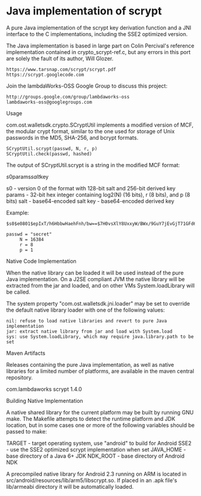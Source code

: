 # Java implementation of scrypt

  A pure Java implementation of the scrypt key derivation function and a JNI
  interface to the C implementations, including the SSE2 optimized version.

  The Java implementation is based in large part on Colin Percival's
  reference implementation contained in crypto_scrypt-ref.c, but any errors
  in this port are solely the fault of its author, Will Glozer.

    https://www.tarsnap.com/scrypt/scrypt.pdf
    https://scrypt.googlecode.com

  Join the lambdaWorks-OSS Google Group to discuss this project:

    http://groups.google.com/group/lambdaworks-oss
    lambdaworks-oss@googlegroups.com

Usage

  com.ost.walletsdk.crypto.SCryptUtil implements a modified version of MCF,
  the modular crypt format, similar to the one used for storage of Unix
  passwords in the MD5, SHA-256, and bcrypt formats.

    SCryptUtil.scrypt(passwd, N, r, p)
    SCryptUtil.check(passwd, hashed)

  The output of SCryptUtil.scrypt is a string in the modified MCF format:

  $s0$params$salt$key

  s0     - version 0 of the format with 128-bit salt and 256-bit derived key
  params - 32-bit hex integer containing log2(N) (16 bits), r (8 bits), and p (8 bits)
  salt   - base64-encoded salt
  key    - base64-encoded derived key

  Example:

    $s0$e0801$epIxT/h6HbbwHaehFnh/bw==$7H0vsXlY8UxxyW/BWx/9GuY7jEvGjT71GFd6O4SZND0=

    passwd = "secret"
         N = 16384
         r = 8
         p = 1

Native Code Implementation

  When the native library can be loaded it will be used instead of the pure
  Java implementation. On a J2SE compliant JVM the native library will be
  extracted from the jar and loaded, and on other VMs System.loadLibrary will
  be called.

  The system property "com.ost.walletsdk.jni.loader" may be set to override
  the default native library loader with one of the following values:

    nil: refuse to load native libraries and revert to pure Java implementation
    jar: extract native library from jar and load with System.load
    sys: use System.loadLibrary, which may require java.library.path to be set

Maven Artifacts

  Releases containing the pure Java implementation, as well as native libraries
  for a limited number of platforms, are available in the maven central repository.

  <dependency>
    <groupId>com.lambdaworks</groupId>
    <artifactId>scrypt</artifactId>
    <version>1.4.0</version>
  </dependency>

Building Native Implementation

  A native shared library for the current platform may be built by running GNU
  make. The Makefile attempts to detect the runtime platform and JDK location,
  but in some cases one or more of the following variables should be passed
  to make:

  TARGET    - target operating system, use "android" to build for Android
  SSE2      - use the SSE2 optimized scrypt implementation when set
  JAVA_HOME - base directory of a Java 6+ JDK
  NDK_ROOT  - base directory of Android NDK

  A precompiled native library for Android 2.3 running on ARM is located in
  src/android/resources/lib/arm5/libscrypt.so. If placed in an .apk file's
  lib/armeabi directory it will be automatically loaded.
